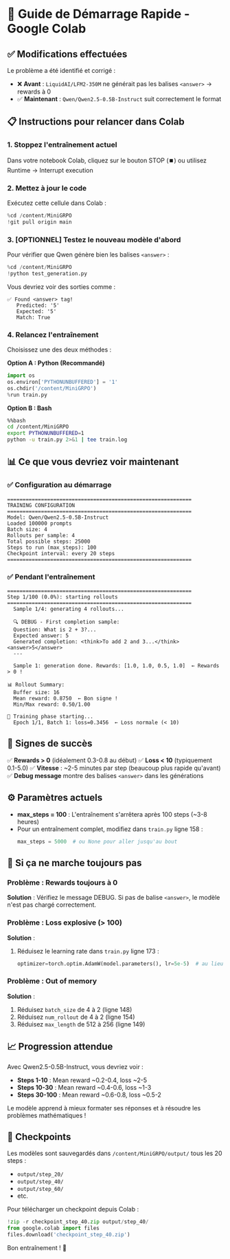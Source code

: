 # 🚀 Guide de Démarrage Rapide - Google Colab

## ✅ Modifications effectuées

Le problème a été identifié et corrigé :
- ❌ **Avant** : `LiquidAI/LFM2-350M` ne générait pas les balises `<answer>` → rewards à 0
- ✅ **Maintenant** : `Qwen/Qwen2.5-0.5B-Instruct` suit correctement le format

## 📋 Instructions pour relancer dans Colab

### 1. **Stoppez l'entraînement actuel**
Dans votre notebook Colab, cliquez sur le bouton STOP (⏹️) ou utilisez Runtime → Interrupt execution

### 2. **Mettez à jour le code**
Exécutez cette cellule dans Colab :

```python
%cd /content/MiniGRPO
!git pull origin main
```

### 3. **[OPTIONNEL] Testez le nouveau modèle d'abord**
Pour vérifier que Qwen génère bien les balises `<answer>` :

```python
%cd /content/MiniGRPO
!python test_generation.py
```

Vous devriez voir des sorties comme :
```
✅ Found <answer> tag!
   Predicted: '5'
   Expected: '5'
   Match: True
```

### 4. **Relancez l'entraînement**
Choisissez une des deux méthodes :

**Option A : Python (Recommandé)**
```python
import os
os.environ['PYTHONUNBUFFERED'] = '1'
os.chdir('/content/MiniGRPO')
%run train.py
```

**Option B : Bash**
```bash
%%bash
cd /content/MiniGRPO
export PYTHONUNBUFFERED=1
python -u train.py 2>&1 | tee train.log
```

## 📊 Ce que vous devriez voir maintenant

### ✅ Configuration au démarrage
```
============================================================
TRAINING CONFIGURATION
============================================================
Model: Qwen/Qwen2.5-0.5B-Instruct
Loaded 100000 prompts
Batch size: 4
Rollouts per sample: 4
Total possible steps: 25000
Steps to run (max_steps): 100
Checkpoint interval: every 20 steps
============================================================
```

### ✅ Pendant l'entraînement
```
============================================================
Step 1/100 (0.0%): starting rollouts
============================================================
  Sample 1/4: generating 4 rollouts...
  
  🔍 DEBUG - First completion sample:
  Question: What is 2 + 3?...
  Expected answer: 5
  Generated completion: <think>To add 2 and 3...</think><answer>5</answer>
  ---
  
  Sample 1: generation done. Rewards: [1.0, 1.0, 0.5, 1.0]  ← Rewards > 0 !

📊 Rollout Summary:
  Buffer size: 16
  Mean reward: 0.8750  ← Bon signe !
  Min/Max reward: 0.50/1.00

🔄 Training phase starting...
  Epoch 1/1, Batch 1: loss=0.3456  ← Loss normale (< 10)
```

## 🎯 Signes de succès

✅ **Rewards > 0** (idéalement 0.3-0.8 au début)
✅ **Loss < 10** (typiquement 0.1-5.0)
✅ **Vitesse** : ~2-5 minutes par step (beaucoup plus rapide qu'avant)
✅ **Debug message** montre des balises `<answer>` dans les générations

## ⚙️ Paramètres actuels

- **max_steps = 100** : L'entraînement s'arrêtera après 100 steps (~3-8 heures)
- Pour un entraînement complet, modifiez dans `train.py` ligne 158 :
  ```python
  max_steps = 5000  # ou None pour aller jusqu'au bout
  ```

## 🐛 Si ça ne marche toujours pas

### Problème : Rewards toujours à 0
**Solution** : Vérifiez le message DEBUG. Si pas de balise `<answer>`, le modèle n'est pas chargé correctement.

### Problème : Loss explosive (> 100)
**Solution** : 
1. Réduisez le learning rate dans `train.py` ligne 173 :
   ```python
   optimizer=torch.optim.AdamW(model.parameters(), lr=5e-5)  # au lieu de 1e-4
   ```

### Problème : Out of memory
**Solution** :
1. Réduisez `batch_size` de 4 à 2 (ligne 148)
2. Réduisez `num_rollout` de 4 à 2 (ligne 154)
3. Réduisez `max_length` de 512 à 256 (ligne 149)

## 📈 Progression attendue

Avec Qwen2.5-0.5B-Instruct, vous devriez voir :
- **Steps 1-10** : Mean reward ~0.2-0.4, loss ~2-5
- **Steps 10-30** : Mean reward ~0.4-0.6, loss ~1-3
- **Steps 30-100** : Mean reward ~0.6-0.8, loss ~0.5-2

Le modèle apprend à mieux formater ses réponses et à résoudre les problèmes mathématiques !

## 💾 Checkpoints

Les modèles sont sauvegardés dans `/content/MiniGRPO/output/` tous les 20 steps :
- `output/step_20/`
- `output/step_40/`
- `output/step_60/`
- etc.

Pour télécharger un checkpoint depuis Colab :
```python
!zip -r checkpoint_step_40.zip output/step_40/
from google.colab import files
files.download('checkpoint_step_40.zip')
```

Bon entraînement ! 🎉

